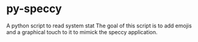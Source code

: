 # py-speccy

A python script to read system stat 
The goal of this script is to add emojis and a graphical touch 
to it to mimick the speccy application.
